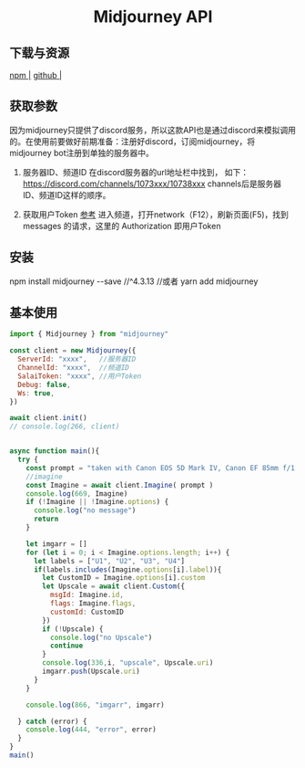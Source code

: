 # <center>Midjourney API</center>

## 下载与资源
[npm |](https://www.npmjs.com/package/midjourney)
[github |](https://github.com/erictik/midjourney-api)


## 获取参数
因为midjourney只提供了discord服务，所以这款API也是通过discord来模拟调用的。在使用前要做好前期准备：注册好discord，订阅midjourney，将midjourney bot注册到单独的服务器中。

1. 服务器ID、频道ID
在discord服务器的url地址栏中找到， 如下：
https://discord.com/channels/1073xxx/10738xxx
channels后是服务器ID、频道ID这样的顺序。

2. 获取用户Token
[参考](https://github.com/novicezk/midjourney-proxy/blob/main/docs/discord-params.md)
进入频道，打开network（F12），刷新页面(F5)，找到 messages 的请求，这里的 Authorization 即用户Token


## 安装
npm install midjourney --save  //^4.3.13
//或者
yarn add midjourney


## 基本使用
```js
import { Midjourney } from "midjourney"

const client = new Midjourney({
  ServerId: "xxxx",   //服务器ID
  ChannelId: "xxxx",  //频道ID
  SalaiToken: "xxxx", //用户Token
  Debug: false,
  Ws: true,
})

await client.init()
// console.log(266, client)


async function main(){
  try {
    const prompt = "taken with Canon EOS 5D Mark IV, Canon EF 85mm f/1. 2L II USM, ISO100, f/1. 2, shutter speed 1/100; a flaming woman with wings, in the style of realisticyetstylized, dark orange and red, made of all of the above, i can't believe howbeautifulthis is, exaggerated poses, warmcore --ar 2:3"
    //imagine
    const Imagine = await client.Imagine( prompt )
    console.log(669, Imagine)
    if (!Imagine || !Imagine.options) {
      console.log("no message")
      return
    }

    let imgarr = []
    for (let i = 0; i < Imagine.options.length; i++) { 
      let labels = ["U1", "U2", "U3", "U4"]
      if(labels.includes(Imagine.options[i].label)){
        let CustomID = Imagine.options[i].custom
        let Upscale = await client.Custom({
          msgId: Imagine.id,
          flags: Imagine.flags,
          customId: CustomID
        })
        if (!Upscale) {
          console.log("no Upscale")
          continue
        }
        console.log(336,i, "upscale", Upscale.uri)
        imgarr.push(Upscale.uri)
      }
    }

    console.log(866, "imgarr", imgarr)

  } catch (error) {
    console.log(444, "error", error)
  }  
}
main()
```
